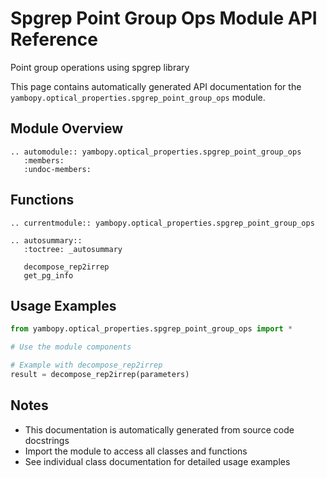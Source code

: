 # Spgrep Point Group Ops Module API Reference

Point group operations using spgrep library

This page contains automatically generated API documentation for the `yambopy.optical_properties.spgrep_point_group_ops` module.

## Module Overview

```{eval-rst}
.. automodule:: yambopy.optical_properties.spgrep_point_group_ops
   :members:
   :undoc-members:
```

## Functions

```{eval-rst}
.. currentmodule:: yambopy.optical_properties.spgrep_point_group_ops

.. autosummary::
   :toctree: _autosummary
   
   decompose_rep2irrep
   get_pg_info
```

## Usage Examples

```python
from yambopy.optical_properties.spgrep_point_group_ops import *

# Use the module components

# Example with decompose_rep2irrep
result = decompose_rep2irrep(parameters)

```

## Notes

- This documentation is automatically generated from source code docstrings
- Import the module to access all classes and functions
- See individual class documentation for detailed usage examples
